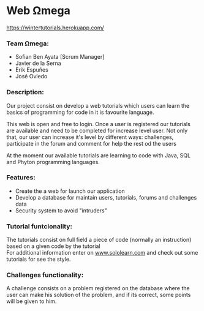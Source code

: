﻿# Web Ωmega
 https://wintertutorials.herokuapp.com/
### Team Ωmega:
- Sofian Ben Ayata [Scrum Manager]
- Javier de la Serna 
- Erik Espuñes 
- José Oviedo 

### Description:
Our project consist on develop a web tutorials which users can learn
the basics of programming for code in it is favourite language.

This web is open and free to login. Once a user is registered our
tutorials are available and need to be completed for increase level
user. Not only that, our user can increase it's level by different
ways: challenges, participate in the forum and comment for help the
rest od the users


At the moment our available tutorials are learning to code with
Java, SQL and Phyton programming languages.

### Features:
- Create the a web for launch our application
- Develop a database for maintain users, tutorials, forums and
challenges data
- Security system to avoid "intruders"

### Tutorial funtcionality:
The tutorials consist on full field a piece of code (normally an 
instruction) based on a given code by the tutorial<br/>
For additional information enter on www.sololearn.com and check out
some tutorials for see the style.

### Challenges functionality:
A challenge consists on a problem registered on the database where the
user can make his solution of the problem, and if its correct, some points
will be given to him.
